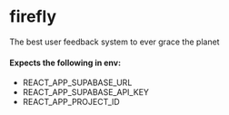 # firefly

The best user feedback system to ever grace the planet

#### Expects the following in env:

- REACT_APP_SUPABASE_URL
- REACT_APP_SUPABASE_API_KEY
- REACT_APP_PROJECT_ID